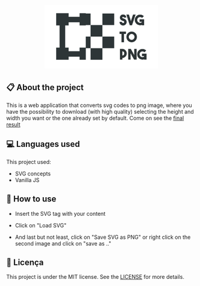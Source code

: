 
<h1 align="center">
    <img src="./images/svg-to-png.png" alt="svg to png by Jhony Walker" width="300px" />
</h1>

## :clipboard: About the project

This is a web application that converts svg codes to png image, where you have the possibility to download (with high quality) selecting the height and width you want or the one already set by default. Come on see the [final result](https://dribbble.com/)

## :computer: Languages used

This project used:

- SVG concepts
- Vanilla JS

## :bookmark: How to use

 - Insert the SVG tag with your content

 - Click on "Load SVG"

 - And last but not least, click on "Save SVG as PNG" or right click on the second image and click on "save as .."

## :book: Licença

This project is under the MIT license. See the [LICENSE](LICENSE.md) for more details.